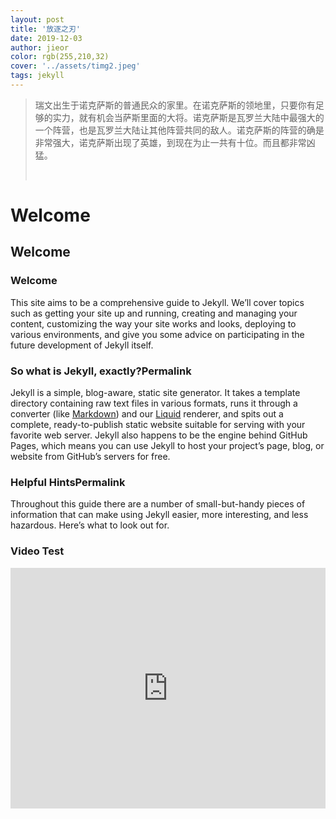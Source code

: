 ```yaml
---
layout: post
title: '放逐之刃'
date: 2019-12-03
author: jieor
color: rgb(255,210,32)
cover: '../assets/timg2.jpeg'
tags: jekyll
---
```


> 瑞文出生于诺克萨斯的普通民众的家里。在诺克萨斯的领地里，只要你有足够的实力，就有机会当萨斯里面的大将。诺克萨斯是瓦罗兰大陆中最强大的一个阵营，也是瓦罗兰大陆让其他阵营共同的敌人。诺克萨斯的阵营的确是非常强大，诺克萨斯出现了英雄，到现在为止一共有十位。而且都非常凶猛。																																															
>
> ​																																											

# Welcome

## Welcome

### Welcome

This site aims to be a comprehensive guide to Jekyll. We’ll cover topics such as getting your site up and running, creating and managing your content, customizing the way your site works and looks, deploying to various environments, and give you some advice on participating in the future development of Jekyll itself.

### So what is Jekyll, exactly?Permalink

Jekyll is a simple, blog-aware, static site generator. It takes a template directory containing raw text files in various formats, runs it through a converter (like [Markdown](https://daringfireball.net/projects/markdown/)) and our [Liquid](https://github.com/Shopify/liquid/wiki) renderer, and spits out a complete, ready-to-publish static website suitable for serving with your favorite web server. Jekyll also happens to be the engine behind GitHub Pages, which means you can use Jekyll to host your project’s page, blog, or website from GitHub’s servers for free.

### Helpful HintsPermalink

Throughout this guide there are a number of small-but-handy pieces of information that can make using Jekyll easier, more interesting, and less hazardous. Here’s what to look out for.

### Video Test

<iframe type="text/html" width="100%" height="385" src="http://www.youtube.com/embed/gfmjMWjn-Xg" frameborder="0"></iframe>
